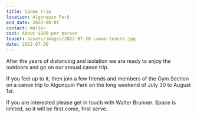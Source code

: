 ```yaml
---
title: Canoe trip
location: Algonquin Park
end_date: 2022-08-01
contact: Walter
cost: About $100 per person
teaser: assets/images/2022-07-30-canoe-teaser.jpg
date: 2022-07-30
---
```


After the years of distancing and isolation we are ready to enjoy the outdoors
and go on our annual canoe trip.

If you feel up to it, then join a few friends and members of the Gym Section on
a canoe trip to Algonquin Park on the long weekend of July 30 to August 1st.

If you are interested please get in touch with Walter Brunner. Space is
limited, so it will be first come, first serve.
